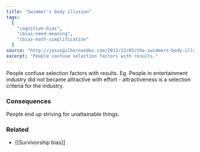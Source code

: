 ```yaml
---
title: "Swimmer's body illusion"
tags:
  [
    "cognitive-bias",
    "cbias-need-meaning",
    "cbias-math-simplification"
  ]
source: "http://jesusgilhernandez.com/2013/12/05/the-swimmers-body-illusion/"
excerpt: "People confuse selection factors with results."
---
```


People confuse selection factors with results. Eg. People in entertainment industry did not became attractive with effort - attractiveness is a selection criteria for the industry.

### Consequences

People end up striving for unattainable things.

### Related

- [[Survivorship bias]]
